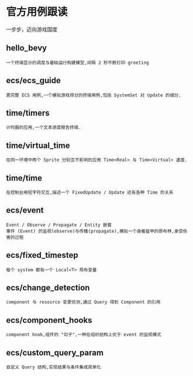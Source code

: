 # 官方用例跟读
一步步，迈向游戏国度

## hello_bevy
	一个终端显示的调度与基础运行构建模型,间隔 2 秒不断打印 greeting
	
## ecs/ecs_guide
	更完整 ECS 用例,一个模拟游戏得分的终端用例,包括 SystemSet 对 Update 的细分.
	
## time/timers 
	计时器的应用,一个文本进度报告终端. 
	
## time/virtual_time 
	在同一环境中两个 Sprite 分别互不影响的应用 Time<Real> 与 Time<Virtual> 速度.
	
## time/time
	在控制台用短字符交互,描述一个 FixedUpdate / Update 还有各种 Time 的关系
  
## ecs/event
	Event / Observe / Propagate / Entity 嵌套
	事件 (Event) 的监视(observe)与传播(propagate),模拟一个身着盔甲的哥布林,承受伤害的过程

## ecs/fixed_timestep
	每个 system 都有一个 Local<T> 局布变量
	
## ecs/change_detection 
	component 与 resource 变更侦测,通过 Query 得到 Component 的引用
	
## ecs/component_hooks
	component hook,组件的 "勾子",一种在组织结构上优于 event 的监视模式
	
## ecs/custom_query_param
	自定义 Query 结构,实现结果与条件集成简单化


